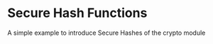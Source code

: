 Secure Hash Functions
=====================

A simple example to introduce Secure Hashes of the crypto module

